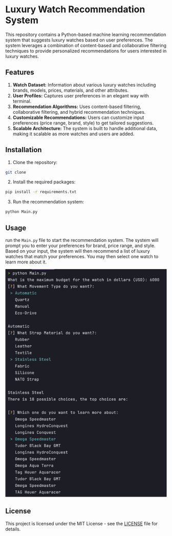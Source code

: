 # Luxury Watch Recommendation System
This repository contains a Python-based machine learning recommendation system that suggests luxury watches based on user preferences. The system leverages a combination of content-based and collaborative filtering techniques to provide personalized recommendations for users interested in luxury watches.

## Features
1. **Watch Dataset:** Information about various luxury watches including brands, models, prices, materials, and other attributes.
2. **User Profiles:** Captures user preferences in an elegant way with terminal.
3. **Recommendation Algorithms:** Uses content-based filtering, collaborative filtering, and hybrid recommendation techniques.
4. **Customizable Recommendations:** Users can customize input preferences (price range, brand, style) to get tailored suggestions.
5. **Scalable Architecture:** The system is built to handle additional data, making it scalable as more watches and users are added.

## Installation
1. Clone the repository:
```bash
git clone
```
2. Install the required packages:
```bash
pip install -r requirements.txt
```
3. Run the recommendation system:
```bash
python Main.py
```

## Usage
run the `Main.py` file to start the recommendation system. The system will prompt you to enter your preferences for brand, price range, and style. Based on your input, the system will then recommend a list of luxury watches that match your preferences. You may then select one watch to learn more about it.

![Recommendation System](images/Display.png)

## License
This project is licensed under the MIT License - see the [LICENSE](LICENSE) file for details.
